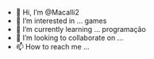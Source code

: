 - 👋 Hi, I’m @Macalli2
- 👀 I’m interested in ... games
- 🌱 I’m currently learning ... programação 
- 💞️ I’m looking to collaborate on ...
- 📫 How to reach me ...

<!---
Macalli2/Macalli2 is a ✨ special ✨ repository because its `README.md` (this file) appears on your GitHub profile.
You can click the Preview link to take a look at your changes.
--->
